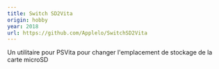 ```yaml
---
title: Switch SD2Vita
origin: hobby
year: 2018
url: https://github.com/Applelo/SwitchSD2Vita
---
```


Un utilitaire pour PSVita pour changer l'emplacement de stockage de la carte microSD

<!--more-->
